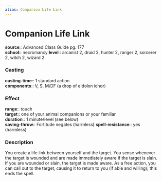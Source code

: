 ```yaml
---
alias: Companion Life Link
---
```


# Companion Life Link 

**source**:: Advanced Class Guide pg. 177  
**school**:: necromancy
**level**:: arcanist 2, druid 2, hunter 2, ranger 2, sorcerer 2, witch 2, wizard 2

### Casting 

**casting-time**:: 1 standard action  
**components**:: V, S, M/DF (a drop of eidolon ichor)

### Effect 

**range**:: touch  
**target**:: one of your animal companions or your familiar  
**duration**:: 1 minute/level (see below)  
**saving-throw**:: Fortitude negates (harmless)
**spell-resistance**:: yes (harmless)

### Description 

You create a life link between yourself and the target. You sense whenever the target is wounded and are made immediately aware if the target is slain. If you are wounded or slain, the target is made aware. As a free action, you can call out to the target, causing it to return to you (if able and willing); this ends the spell.
